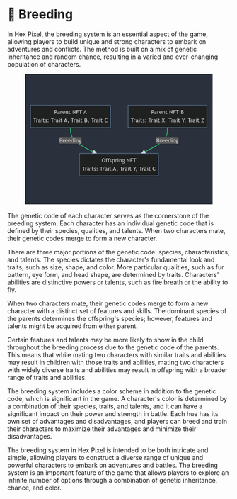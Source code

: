 # 👶 Breeding

In Hex Pixel, the breeding system is an essential aspect of the game, allowing players to build unique and strong characters to embark on adventures and conflicts. The method is built on a mix of genetic inheritance and random chance, resulting in a varied and ever-changing population of characters.

<figure><img src="../../../../.gitbook/assets/Screenshot 2023-06-03 150038.png" alt=""><figcaption></figcaption></figure>

The genetic code of each character serves as the cornerstone of the breeding system. Each character has an individual genetic code that is defined by their species, qualities, and talents. When two characters mate, their genetic codes merge to form a new character.

There are three major portions of the genetic code: species, characteristics, and talents. The species dictates the character's fundamental look and traits, such as size, shape, and color. More particular qualities, such as fur pattern, eye form, and head shape, are determined by traits. Characters' abilities are distinctive powers or talents, such as fire breath or the ability to fly.

When two characters mate, their genetic codes merge to form a new character with a distinct set of features and skills. The dominant species of the parents determines the offspring's species; however, features and talents might be acquired from either parent.

Certain features and talents may be more likely to show in the child throughout the breeding process due to the genetic code of the parents. This means that while mating two characters with similar traits and abilities may result in children with those traits and abilities, mating two characters with widely diverse traits and abilities may result in offspring with a broader range of traits and abilities.

The breeding system includes a color scheme in addition to the genetic code, which is significant in the game. A character's color is determined by a combination of their species, traits, and talents, and it can have a significant impact on their power and strength in battle. Each hue has its own set of advantages and disadvantages, and players can breed and train their characters to maximize their advantages and minimize their disadvantages.

The breeding system in Hex Pixel is intended to be both intricate and simple, allowing players to construct a diverse range of unique and powerful characters to embark on adventures and battles. The breeding system is an important feature of the game that allows players to explore an infinite number of options through a combination of genetic inheritance, chance, and color.

